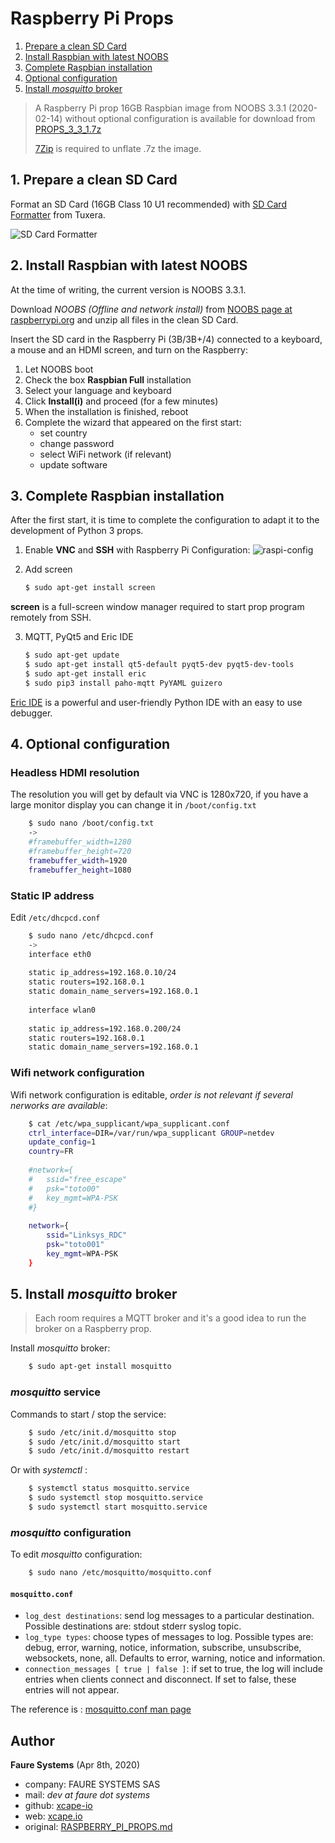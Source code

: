 ﻿# Raspberry Pi Props

1. [Prepare a clean SD Card ](#1-prepare-a-clean-sd-card)
2. [Install Raspbian with latest NOOBS](#2-install-raspbian-with-latest-noobs)
3. [Complete Raspbian installation](#3-complete-raspbian-installation)
4. [Optional configuration](#4-optional-configuration)
5. [Install *mosquitto* broker](#5-install-mosquitto-broker)

> A Raspberry Pi prop 16GB Raspbian image from NOOBS 3.3.1 (2020-02-14) without optional configuration is available for download from [PROPS_3_3_1.7z](https://sourceforge.net/projects/xcape/files/Pi%20Prop%20Raspbian%20Images/)
>
> <a href="https://www.7-zip.org/" target="_blank">7Zip</a> is required to unflate .7z the image.


## 1. Prepare a clean SD Card 
Format an SD Card (16GB Class 10 U1 recommended) with <a href="https://www.sdcard.org/downloads/formatter/" target="_blank">SD Card Formatter</a> from Tuxera.

![SD Card Formatter](assets/format-sdcard.png)


## 2. Install Raspbian with latest NOOBS
At the time of writing, the current version is NOOBS 3.3.1.

Download *NOOBS (Offline and network install)* from <a href="https://www.raspberrypi.org/downloads/noobs/" target="_blank">NOOBS page at raspberrypi.org</a> and unzip all files in the clean SD Card.

Insert the SD card in the Raspberry Pi (3B/3B+/4) connected to a keyboard, a mouse and an HDMI screen, and turn on the Raspberry:

1. Let NOOBS boot 
2. Check the box **Raspbian Full** installation
3. Select your language and keyboard
4. Click **Install(i)** and proceed (for a few minutes)
5. When the installation is finished, reboot
6. Complete the wizard that appeared on the first start:
     * set country
     * change password
     * select WiFi network (if relevant)
     * update software


## 3. Complete Raspbian installation
After the first start, it is time to complete the configuration to adapt it to the development of Python 3 props.

1. Enable **VNC** and **SSH** with Raspberry Pi Configuration:
![raspi-config](assets/raspi-config.png)

2. Add screen 	
    
    ```bash
    $ sudo apt-get install screen
    ```
**screen** is a full-screen window manager required to start prop program remotely from SSH.

3. MQTT, PyQt5 and Eric IDE

    ```bash
    $ sudo apt-get update
    $ sudo apt-get install qt5-default pyqt5-dev pyqt5-dev-tools
    $ sudo apt-get install eric
    $ sudo pip3 install paho-mqtt PyYAML guizero
    ```

<a href="https://eric-ide.python-projects.org/" target="_blank">Eric IDE</a> is a powerful and user-friendly Python IDE with an easy to use debugger.


## 4. Optional configuration

### Headless HDMI resolution
The resolution you will get by default via VNC is 1280x720, if you have a large monitor display you can change it in `/boot/config.txt`

```bash
    $ sudo nano /boot/config.txt
    ->
    #framebuffer_width=1280
    #framebuffer_height=720
    framebuffer_width=1920
    framebuffer_height=1080
```
    
### Static IP address
Edit `/etc/dhcpcd.conf`

```bash
    $ sudo nano /etc/dhcpcd.conf
    ->
    interface eth0
    
    static ip_address=192.168.0.10/24
    static routers=192.168.0.1
    static domain_name_servers=192.168.0.1
    
    interface wlan0
    
    static ip_address=192.168.0.200/24
    static routers=192.168.0.1
    static domain_name_servers=192.168.0.1
```

### Wifi network configuration
Wifi network configuration is editable, *order is not relevant if several nerworks are available*:

```bash
    $ cat /etc/wpa_supplicant/wpa_supplicant.conf 
    ctrl_interface=DIR=/var/run/wpa_supplicant GROUP=netdev
    update_config=1
    country=FR
    
    #network={
    #	ssid="free_escape"
    #	psk="toto00"
    #	key_mgmt=WPA-PSK
    #}
    
    network={
    	ssid="Linksys_RDC"
    	psk="toto001"
    	key_mgmt=WPA-PSK
    }
```


## 5. Install *mosquitto* broker
> Each room requires a MQTT broker and it's a good idea to run the broker on a Raspberry prop.

Install *mosquitto* broker:
```bash
    $ sudo apt-get install mosquitto

```

### *mosquitto* service
Commands to start / stop the service:
```bash
    $ sudo /etc/init.d/mosquitto stop
    $ sudo /etc/init.d/mosquitto start
    $ sudo /etc/init.d/mosquitto restart
```

Or with *systemctl* :
```bash
    $ systemctl status mosquitto.service
    $ sudo systemctl stop mosquitto.service
    $ sudo systemctl start mosquitto.service
```

### *mosquitto* configuration
To edit *mosquitto* configuration:
```bash
    $ sudo nano /etc/mosquitto/mosquitto.conf
```

#### `mosquitto.conf`

* `log_dest destinations`: send log messages to a particular destination. Possible destinations are: stdout stderr syslog topic.
* `log_type types`: choose types of messages to log. Possible types are: debug, error, warning, notice, information, subscribe, unsubscribe, websockets, none, all.
Defaults to error, warning, notice and information. 
* `connection_messages [ true | false ]`: if set to true, the log will include entries when clients connect and disconnect. If set to false, these entries will not appear.

The reference is : <a href="https://mosquitto.org/man/mosquitto-conf-5.html" target="_blank">mosquitto.conf man page</a>


## Author

**Faure Systems** (Apr 8th, 2020)
* company: FAURE SYSTEMS SAS
* mail: *dev at faure dot systems*
* github: <a href="https://github.com/xcape-io?tab=repositories" target="_blank">xcape-io</a>
* web: <a href="https://xcape.io/" target="_blank">xcape.io</a>
* original: <a href="https://github.com/xcape-io/PyProps/blob/master/RASPBERRY_PI_PROPS.md" target="_blank">RASPBERRY_PI_PROPS.md</a>